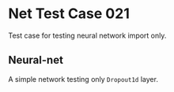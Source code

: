 # Net Test Case 021

Test case for testing neural network import only.

## Neural-net

A simple network testing only `Dropout1d` layer.
